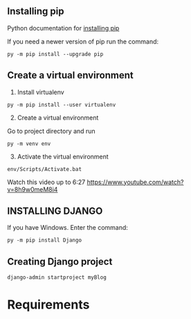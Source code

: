 ## Installing pip
Python documentation for [installing pip](https://packaging.python.org/en/latest/guides/installing-using-pip-and-virtual-environments/)

If you need a newer version of pip run the command:
```
py -m pip install --upgrade pip
```

## Create a virtual environment
1. Install virtualenv
```
py -m pip install --user virtualenv
```
2. Create  a virtual environment

Go to project directory and run
```
py -m venv env
```
3. Activate the virtual environment
```
env/Scripts/Activate.bat
```

Watch this video up to 6:27
https://www.youtube.com/watch?v=8h9w0meM8i4

## INSTALLING DJANGO
If you have Windows. Enter the command:
```
py -m pip install Django
```

## Creating Django project

```
django-admin startproject myBlog
```

# Requirements
